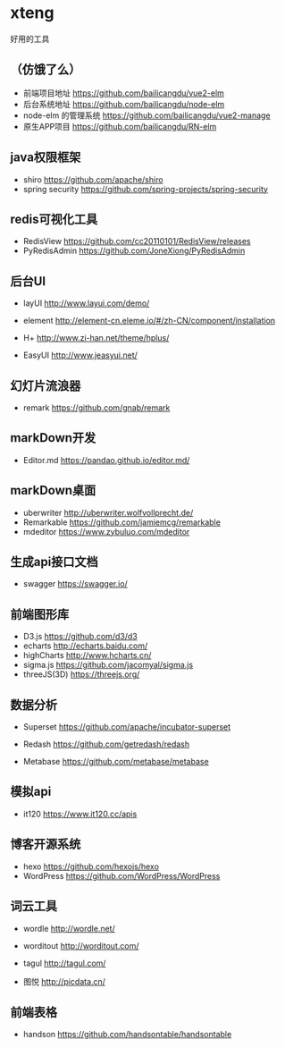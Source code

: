 # xteng
好用的工具

## （仿饿了么）
- 前端项目地址
https://github.com/bailicangdu/vue2-elm
- 后台系统地址
https://github.com/bailicangdu/node-elm
- node-elm 的管理系统
https://github.com/bailicangdu/vue2-manage
- 原生APP项目
https://github.com/bailicangdu/RN-elm

## java权限框架
- shiro
https://github.com/apache/shiro
- spring security
https://github.com/spring-projects/spring-security

## redis可视化工具
- RedisView
https://github.com/cc20110101/RedisView/releases
- PyRedisAdmin
https://github.com/JoneXiong/PyRedisAdmin

## 后台UI
- layUI
http://www.layui.com/demo/

-  element
http://element-cn.eleme.io/#/zh-CN/component/installation

-  H+ 
http://www.zi-han.net/theme/hplus/

- EasyUI
http://www.jeasyui.net/

## 幻灯片流浪器
- remark
https://github.com/gnab/remark

## markDown开发

-  Editor.md 
https://pandao.github.io/editor.md/

## markDown桌面
- uberwriter
http://uberwriter.wolfvollprecht.de/
- Remarkable
https://github.com/jamiemcg/remarkable
- mdeditor
https://www.zybuluo.com/mdeditor

## 生成api接口文档
- swagger
https://swagger.io/

## 前端图形库
- D3.js
https://github.com/d3/d3
- echarts
http://echarts.baidu.com/
- highCharts
http://www.hcharts.cn/
- sigma.js
https://github.com/jacomyal/sigma.js
- threeJS(3D)
https://threejs.org/

## 数据分析
- Superset
https://github.com/apache/incubator-superset

- Redash
https://github.com/getredash/redash

- Metabase
https://github.com/metabase/metabase

## 模拟api
- it120
https://www.it120.cc/apis

## 博客开源系统
- hexo
https://github.com/hexojs/hexo
- WordPress
https://github.com/WordPress/WordPress

## 词云工具
- wordle
http://wordle.net/

- worditout
http://worditout.com/

- tagul
http://tagul.com/

- 图悦
http://picdata.cn/

## 前端表格
- handson
https://github.com/handsontable/handsontable


